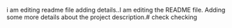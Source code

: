 i am editing readme file adding details..I am editing the README file. Adding some more details about the project description.# check
checking
